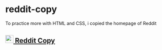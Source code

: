 # reddit-copy
To practice more with HTML and CSS, i copied the homepage of Reddit

## <a href="https://reddit-copy-nine.vercel.app"> <img src="https://www.svgrepo.com/show/35710/external.svg" width="25px"> Reddit Copy  </a>
